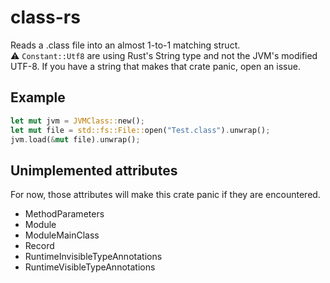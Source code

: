 # class-rs

Reads a .class file into an almost 1-to-1 matching struct.\
⚠️ `Constant::Utf8` are using Rust's String type and not the JVM's modified UTF-8. If you have a string that makes that crate panic, open an issue.

## Example

```rust
let mut jvm = JVMClass::new();
let mut file = std::fs::File::open("Test.class").unwrap();
jvm.load(&mut file).unwrap();
```

## Unimplemented attributes

For now, those attributes will make this crate panic if they are encountered.

- MethodParameters
- Module
- ModuleMainClass
- Record
- RuntimeInvisibleTypeAnnotations
- RuntimeVisibleTypeAnnotations
